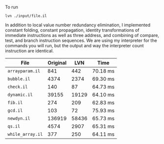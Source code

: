 To run
```
lvn ./input/file.il
```

In addition to local value number redundancy elimination, I implemented constant folding,
constant propagation, identity transformations of immediate instructions as well as three address,
and combining of compare, test, and branch instruction sequences. We are using my interpreter for 
the commands you will run, but the output and way the interpreter count instruction are identical.


| File            | Original | LVN   | Time        |
| -               | -        | -     | -           |
|`arrayparam.il`  |841       | 442   | 70.18 ms    |
|`bubble.il`      |4374      | 2374  | 69.30 ms    |
|`check.il`       |140       | 87    | 64.73 ms    |
|`dynamic.il`     |39155     | 19129 | 64.10 ms    |
|`fib.il`         |274       | 209   | 62.83 ms    |
|`gcd.il`         |103       | 72    | 75.93 ms    |
|`newdyn.il`      |136919    | 58436 | 65.73 ms    |
|`qs.il`          |4574      | 2907  | 65.31 ms    |
|`while_array.il` |377       | 250   | 64.11 ms    |
